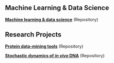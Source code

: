 ## Machine Learning & Data Science

<!-- **[Logistic Regression - *Insurance Risk Classifier*](https://dataplatform.cloud.ibm.com/analytics/notebooks/v2/311241d9-6708-4fa2-8d1f-61688422a5a6/view?access_token=e4f458c98ee82a921877c971c2b1994cedcbd6e404110a4b84a8980d997eb852)** -->

**[Machine learning & data science](https://github.com/spmielke/Machine-learning-notebooks)** (Repository)

## Research Projects

**[Protein data-mining tools](https://github.com/spmielke/Protein-data-mining-tools)** (Repository)

**[Stochastic dynamics of *in vivo* DNA](https://github.com/spmielke/Stochastic-dynamics-of-in-vivo-DNA)** (Repository)
